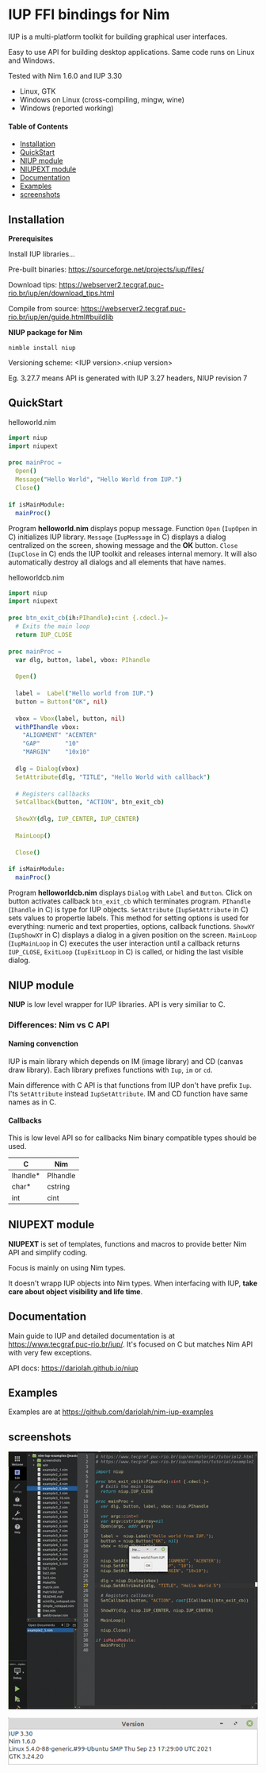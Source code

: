 # IUP FFI bindings for Nim

IUP is a multi-platform toolkit for building graphical user interfaces.

Easy to use API for building desktop applications. Same code runs on Linux and Windows.

Tested with Nim 1.6.0 and IUP 3.30
- Linux, GTK
- Windows on Linux (cross-compiling, mingw, wine)
- Windows (reported working)

#### Table of Contents

- [Installation](#installation)
- [QuickStart](#quickstart)
- [NIUP module](#niup-module)
- [NIUPEXT module](#niupext-module)
- [Documentation](#documentation)
- [Examples](#examples)
- [screenshots](#screenshots)

## Installation

**Prerequisites**

Install IUP libraries...

Pre-built binaries:
https://sourceforge.net/projects/iup/files/

Download tips:
https://webserver2.tecgraf.puc-rio.br/iup/en/download_tips.html

Compile from source:
https://webserver2.tecgraf.puc-rio.br/iup/en/guide.html#buildlib

**NIUP package for Nim**
```
nimble install niup
```

Versioning scheme: &lt;IUP version&gt;.&lt;niup version&gt;

Eg. 3.27.7 means API is generated with IUP 3.27 headers, NIUP revision 7

## QuickStart

helloworld.nim
```Nim
import niup
import niupext

proc mainProc =
  Open()
  Message("Hello World", "Hello World from IUP.")
  Close()

if isMainModule:
  mainProc()
```

Program **helloworld.nim** displays popup message. Function ``Open`` (``IupOpen`` in C) initializes IUP library. ``Message`` (``IupMessage`` in C) displays a dialog centralized on the screen, showing message and the **OK** button. ``Close`` (``IupClose`` in C) ends the IUP toolkit and releases internal memory. It will also automatically destroy all dialogs and all elements that have names.

helloworldcb.nim

```Nim
import niup
import niupext

proc btn_exit_cb(ih:PIhandle):cint {.cdecl.}=
  # Exits the main loop
  return IUP_CLOSE

proc mainProc =
  var dlg, button, label, vbox: PIhandle

  Open()

  label =  Label("Hello world from IUP.")
  button = Button("OK", nil)

  vbox = Vbox(label, button, nil)
  withPIhandle vbox:
    "ALIGNMENT" "ACENTER"
    "GAP"       "10"
    "MARGIN"    "10x10"

  dlg = Dialog(vbox)
  SetAttribute(dlg, "TITLE", "Hello World with callback")

  # Registers callbacks
  SetCallback(button, "ACTION", btn_exit_cb)

  ShowXY(dlg, IUP_CENTER, IUP_CENTER)

  MainLoop()

  Close()

if isMainModule:
  mainProc()
```

Program **helloworldcb.nim** displays ``Dialog`` with ``Label`` and ``Button``. Click on button activates callback ``btn_exit_cb`` which terminates program.
``PIhandle`` (``Ihandle`` in C) is type for IUP objects. ``SetAttribute`` (``IupSetAttribute`` in C) sets values to propertie labels. This method for setting options is used for everything: numeric and text properties, options, callback functions. ``ShowXY`` (``IupShowXY`` in C) displays a dialog in a given position on the screen. ``MainLoop`` (``IupMainLoop`` in C) executes the user interaction until a callback returns ``IUP_CLOSE``, ``ExitLoop`` (``IupExitLoop`` in C) is called, or hiding the last visible dialog.

## NIUP module

**NIUP** is low level wrapper for IUP libraries. API is very similiar to C.

### Differences: Nim vs C API

#### Naming convenction

IUP is main library which depends on IM (image library) and CD (canvas draw library). Each library prefixes functions with ``Iup``, ``im`` or ``cd``.

Main difference with C API is that functions from IUP don't have prefix ``Iup``. I'ts ``SetAttribute`` instead ``IupSetAttribute``. IM and CD function have same names as in C.

#### Callbacks

This is low level API so for callbacks Nim binary compatible types should be used.

| C  | Nim |
| --- | --- |
| Ihandle* | PIhandle  |
| char* | cstring |
| int | cint |

## NIUPEXT module

**NIUPEXT** is set of templates, functions and macros to provide better Nim API and simplify coding.

Focus is mainly on using Nim types.

It doesn't wrapp IUP objects into Nim types. When interfacing with IUP, __take care about object visibility and life time__.

## Documentation

Main guide to IUP and detailed documentation is at <https://www.tecgraf.puc-rio.br/iup/>. It's focused on C but matches Nim API with very few exceptions.

API docs: <https://dariolah.github.io/niup>

## Examples

Examples are at <https://github.com/dariolah/nim-iup-examples>

## screenshots

[![screenshots](https://raw.githubusercontent.com/dariolah/niup/master/screenshots.gif)](#screenshots)

[![version](https://raw.githubusercontent.com/dariolah/niup/master/version.png)](#version)
